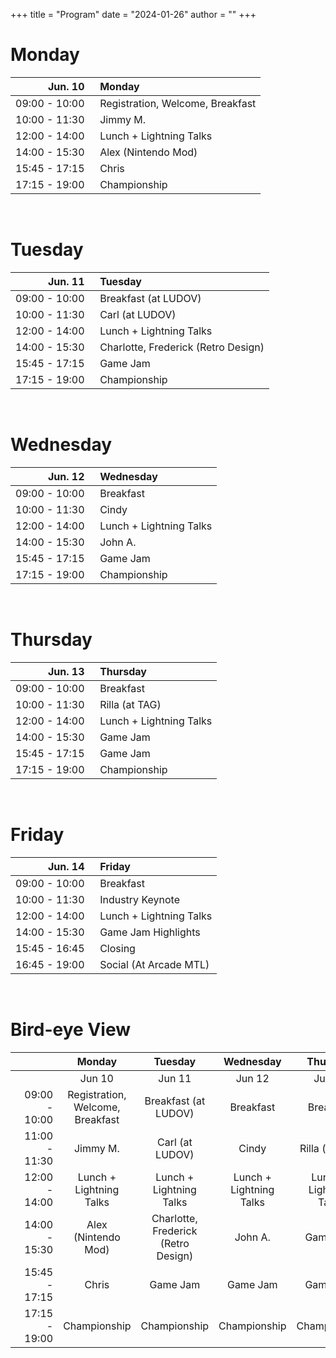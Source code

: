 +++
title = "Program"
date = "2024-01-26"
author = ""
+++

# Monday

| Jun. 10 | &nbsp; Monday |
|---:|:---|
| 09:00 - 10:00 | &nbsp; Registration, Welcome, Breakfast |
| 10:00 - 11:30 | &nbsp; Jimmy M. |
| 12:00 - 14:00 | &nbsp; Lunch + Lightning Talks |
| 14:00 - 15:30 | &nbsp; Alex (Nintendo Mod) |
| 15:45 - 17:15 | &nbsp; Chris |
| 17:15 - 19:00 | &nbsp; Championship |

<br/>

# Tuesday

| Jun. 11 | &nbsp; Tuesday |
|---:|:---|
| 09:00 - 10:00 | &nbsp; Breakfast (at LUDOV) |
| 10:00 - 11:30 | &nbsp; Carl (at LUDOV) |
| 12:00 - 14:00 | &nbsp; Lunch + Lightning Talks |
| 14:00 - 15:30 | &nbsp; Charlotte, Frederick (Retro Design) |
| 15:45 - 17:15 | &nbsp; Game Jam |
| 17:15 - 19:00 | &nbsp; Championship |

<br/>

# Wednesday

| Jun. 12 | &nbsp; Wednesday |
|---:|:---|
| 09:00 - 10:00 | &nbsp; Breakfast |
| 10:00 - 11:30 | &nbsp; Cindy |
| 12:00 - 14:00 | &nbsp; Lunch + Lightning Talks |
| 14:00 - 15:30 | &nbsp; John A. |
| 15:45 - 17:15 | &nbsp; Game Jam |
| 17:15 - 19:00 | &nbsp; Championship |

<br/>

# Thursday

| Jun. 13 | &nbsp; Thursday |
|---:|:---|
| 09:00 - 10:00 | &nbsp; Breakfast |
| 10:00 - 11:30 | &nbsp; Rilla (at TAG) |
| 12:00 - 14:00 | &nbsp; Lunch + Lightning Talks |
| 14:00 - 15:30 | &nbsp; Game Jam |
| 15:45 - 17:15 | &nbsp; Game Jam |
| 17:15 - 19:00 | &nbsp; Championship |

<br/>

# Friday

| Jun. 14 | &nbsp; Friday |
|---:|:---|
| 09:00 - 10:00 | &nbsp; Breakfast |
| 10:00 - 11:30 | &nbsp; Industry Keynote |
| 12:00 - 14:00 | &nbsp; Lunch + Lightning Talks |
| 14:00 - 15:30 | &nbsp; Game Jam Highlights |
| 15:45 - 16:45 | &nbsp; Closing |
| 16:45 - 19:00 | &nbsp; Social (At Arcade MTL) |

<br/>

# Bird-eye View

| &nbsp;&nbsp;&nbsp;&nbsp;&nbsp;&nbsp;&nbsp;&nbsp;&nbsp;&nbsp;&nbsp;&nbsp;&nbsp;&nbsp; | Monday | Tuesday | Wednesday | Thursday | Friday |
|---:|:---:|:---:|:---:|:---:|:---:|
|  | Jun 10 | Jun 11 | Jun 12 | Jun 13 | Jun 14 |
| 09:00 - 10:00 | Registration, Welcome, Breakfast | Breakfast (at LUDOV) | Breakfast | Breakfast | Breakfast |
| 11:00 - 11:30 | Jimmy M. | Carl (at LUDOV) | Cindy | Rilla (at TAG) | Industry Keynote |
| 12:00 - 14:00 | Lunch + Lightning Talks | Lunch + Lightning Talks | Lunch + Lightning Talks | Lunch + Lightning Talks | Lunch + Lightning Talks |
| 14:00 - 15:30 | Alex (Nintendo Mod) | Charlotte, Frederick (Retro Design) | John A. | Game Jam | Game Jam Highlights |
| 15:45 - 17:15 | Chris | Game Jam | Game Jam | Game Jam | Closing |
| 17:15 - 19:00 | Championship | Championship | Championship | Championship | Social (at Arcade MTL) |
